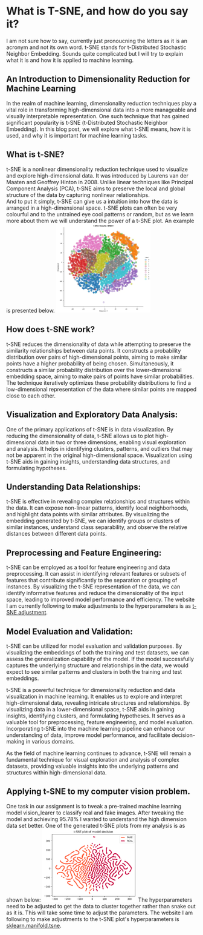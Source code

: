 # What is T-SNE, and how do you say it?
I am not sure how to say, currently just pronoucning the letters as it is an acronym and not its own word. 
t-SNE stands for t-Distributed Stochastic Neighbor Embedding. Sounds quite complicated but I will try to explain what it is and how it is applied to machine learning. 

## An Introduction to Dimensionality Reduction for Machine Learning

In the realm of machine learning, dimensionality reduction techniques play a vital role in transforming high-dimensional data into a more manageable and visually interpretable representation. 
One such technique that has gained significant popularity is t-SNE (t-Distributed Stochastic Neighbor Embedding). 
In this blog post, we will explore what t-SNE means, how it is used, and why it is important for machine learning tasks.

## What is t-SNE?
t-SNE is a nonlinear dimensionality reduction technique used to visualize and explore high-dimensional data. 
It was introduced by Laurens van der Maaten and Geoffrey Hinton in 2008. 
Unlike linear techniques like Principal Component Analysis (PCA), t-SNE aims to preserve the local and global structure of the data by capturing nonlinear relationships.<br>
And to put it simply, t-SNE can give us a intuition into how the data is arranged in a high-dimensional space. t-SNE plots can often be very colourful and to the untrained eye cool patterns or random, but as we learn more about them we will understand the power of a t-SNE plot.
An example is presented below.
<img
  src="/images/t-sne.png"
  style="display: inline-block; margin: 0 auto; max-width: 250px">

## How does t-SNE work?
t-SNE reduces the dimensionality of data while attempting to preserve the similarity relationships between data points. 
It constructs a probability distribution over pairs of high-dimensional points, aiming to make similar points have a higher probability of being chosen. 
Simultaneously, it constructs a similar probability distribution over the lower-dimensional embedding space, aiming to make pairs of points have similar probabilities. 
The technique iteratively optimizes these probability distributions to find a low-dimensional representation of the data where similar points are mapped close to each other.

## Visualization and Exploratory Data Analysis:
One of the primary applications of t-SNE is in data visualization. By reducing the dimensionality of data, t-SNE allows us to plot high-dimensional data in two or three dimensions, enabling visual exploration and analysis. 
It helps in identifying clusters, patterns, and outliers that may not be apparent in the original high-dimensional space. 
Visualization using t-SNE aids in gaining insights, understanding data structures, and formulating hypotheses.

## Understanding Data Relationships:
t-SNE is effective in revealing complex relationships and structures within the data. It can expose non-linear patterns, identify local neighborhoods, and highlight data points with similar attributes. 
By visualizing the embedding generated by t-SNE, we can identify groups or clusters of similar instances, understand class separability, and observe the relative distances between different data points.

## Preprocessing and Feature Engineering:
t-SNE can be employed as a tool for feature engineering and data preprocessing. It can assist in identifying relevant features or subsets of features that contribute significantly to the separation or grouping of instances. 
By visualizing the t-SNE representation of the data, we can identify informative features and reduce the dimensionality of the input space, leading to improved model performance and efficiency. The website I am currently following to make adjustments to the hyperparameters is as [t-SNE adjustment]([https://www.markdownguide.org/basic-syntax/#lists-1](https://scikit-learn.org/stable/modules/generated/sklearn.manifold.TSNE.html)).

## Model Evaluation and Validation:
t-SNE can be utilized for model evaluation and validation purposes. By visualizing the embeddings of both the training and test datasets, we can assess the generalization capability of the model. 
If the model successfully captures the underlying structure and relationships in the data, we would expect to see similar patterns and clusters in both the training and test embeddings.

t-SNE is a powerful technique for dimensionality reduction and data visualization in machine learning. 
It enables us to explore and interpret high-dimensional data, revealing intricate structures and relationships. By visualizing data in a lower-dimensional space, t-SNE aids in gaining insights, identifying clusters, and formulating hypotheses. 
It serves as a valuable tool for preprocessing, feature engineering, and model evaluation. Incorporating t-SNE into the machine learning pipeline can enhance our understanding of data, improve model performance, and facilitate decision-making in various domains.

As the field of machine learning continues to advance, t-SNE will remain a fundamental technique for visual exploration and analysis of complex datasets, providing valuable insights into the underlying patterns and structures within high-dimensional data.

## Applying t-SNE to my computer vision problem. 
One task in our assignment is to tweak a pre-trained machine learning model vision_learer to classify real and fake images. After tweaking the model and achieving 95.78% I wanted to understand the high dimension data set better. One of the generated t-SNE plots from my analysis is as shown below:
<img
  src="/images/t-sne Q3.png"
  style="display: inline-block; margin: 0 auto; max-width: 250px">
The hyperparameters need to be adjusted to get the data to cluster together rather than snake out as it is. This will take some time to adjust the parameters. 
The website I am following to make adjustments to the t-SNE plot's hyperparameters is [sklearn.manifold.tsne](https://scikit-learn.org/stable/modules/generated/sklearn.manifold.TSNE.html).
